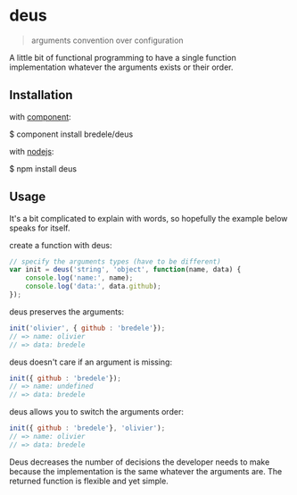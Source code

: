 deus
====
 
  > arguments convention over configuration

  A little bit of functional programming to have a single function implementation whatever the arguments exists or their order.

	
## Installation

with [component](http://github.com/component/component):

   $ component install bredele/deus

with [nodejs](http://nodejs.org):

   $ npm install deus


## Usage

  It's a bit complicated to explain with words, so hopefully the example below speaks for itself.

create a function with deus:

```js
// specify the arguments types (have to be different)
var init = deus('string', 'object', function(name, data) {
	console.log('name:', name);
	console.log('data:', data.github);
});
```

deus preserves the arguments:

```js
init('olivier', { github : 'bredele'});
// => name: olivier
// => data: bredele
```

deus doesn't care if an argument is missing:

```js
init({ github : 'bredele'});
// => name: undefined
// => data: bredele
```

deus allows you to switch the arguments order:

```js
init({ github : 'bredele'}, 'olivier');
// => name: olivier
// => data: bredele
```

  Deus decreases the number of decisions the developer needs to make because the implementation is the same whatever the arguments are. The returned function is flexible and yet simple. 
